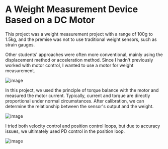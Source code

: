 # A Weight Measurement Device Based on a DC Motor

This project was a weight measurement project with a range of 100g to 1.5kg, and the premise was not to use traditional weight sensors, such as strain gauges.

Other students' approaches were often more conventional, mainly using the displacement method or acceleration method. Since I hadn't previously worked with motor control, 
I wanted to use a motor for weight measurement.

![image](https://github.com/anOrangeCat1/projects_sustech/assets/99580008/cc83fe9c-b649-4e13-859e-d2b9e765320e)


In this project, we used the principle of torque balance with the motor and measured the motor current. Typically, current and torque are directly proportional under normal circumstances. 
After calibration, we can determine the relationship between the sensor's output and the weight.

![image](https://github.com/anOrangeCat1/projects_sustech/assets/99580008/155dbee1-3c9e-4018-8d35-9488185f5e35)

I tried both velocity control and position control loops, but due to accuracy issues, we ultimately used PD control in the position loop.

![image](https://github.com/anOrangeCat1/projects_sustech/assets/99580008/90598a63-a220-4ba8-bf82-85281c23a164)

